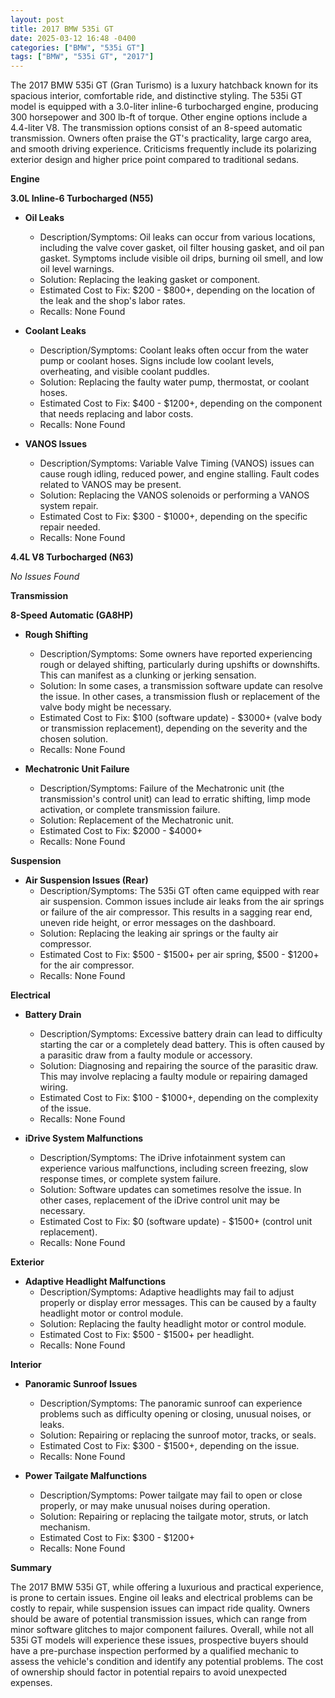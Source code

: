 ```yaml
---
layout: post
title: 2017 BMW 535i GT
date: 2025-03-12 16:48 -0400
categories: ["BMW", "535i GT"]
tags: ["BMW", "535i GT", "2017"]
---
```

The 2017 BMW 535i GT (Gran Turismo) is a luxury hatchback known for its spacious interior, comfortable ride, and distinctive styling. The 535i GT model is equipped with a 3.0-liter inline-6 turbocharged engine, producing 300 horsepower and 300 lb-ft of torque. Other engine options include a 4.4-liter V8. The transmission options consist of an 8-speed automatic transmission. Owners often praise the GT's practicality, large cargo area, and smooth driving experience. Criticisms frequently include its polarizing exterior design and higher price point compared to traditional sedans.

**Engine**

**3.0L Inline-6 Turbocharged (N55)**

*   **Oil Leaks**
    *   Description/Symptoms: Oil leaks can occur from various locations, including the valve cover gasket, oil filter housing gasket, and oil pan gasket. Symptoms include visible oil drips, burning oil smell, and low oil level warnings.
    *   Solution: Replacing the leaking gasket or component.
    *   Estimated Cost to Fix: $200 - $800+, depending on the location of the leak and the shop's labor rates.
    *   Recalls: None Found

*   **Coolant Leaks**
    *   Description/Symptoms: Coolant leaks often occur from the water pump or coolant hoses. Signs include low coolant levels, overheating, and visible coolant puddles.
    *   Solution: Replacing the faulty water pump, thermostat, or coolant hoses.
    *   Estimated Cost to Fix: $400 - $1200+, depending on the component that needs replacing and labor costs.
    *   Recalls: None Found

*   **VANOS Issues**
    *   Description/Symptoms: Variable Valve Timing (VANOS) issues can cause rough idling, reduced power, and engine stalling. Fault codes related to VANOS may be present.
    *   Solution: Replacing the VANOS solenoids or performing a VANOS system repair.
    *   Estimated Cost to Fix: $300 - $1000+, depending on the specific repair needed.
    *   Recalls: None Found

**4.4L V8 Turbocharged (N63)**

*No Issues Found*

**Transmission**

**8-Speed Automatic (GA8HP)**

*   **Rough Shifting**
    *   Description/Symptoms: Some owners have reported experiencing rough or delayed shifting, particularly during upshifts or downshifts. This can manifest as a clunking or jerking sensation.
    *   Solution: In some cases, a transmission software update can resolve the issue. In other cases, a transmission flush or replacement of the valve body might be necessary.
    *   Estimated Cost to Fix: $100 (software update) - $3000+ (valve body or transmission replacement), depending on the severity and the chosen solution.
    *   Recalls: None Found

*   **Mechatronic Unit Failure**
    *   Description/Symptoms: Failure of the Mechatronic unit (the transmission's control unit) can lead to erratic shifting, limp mode activation, or complete transmission failure.
    *   Solution: Replacement of the Mechatronic unit.
    *   Estimated Cost to Fix: $2000 - $4000+
    *   Recalls: None Found

**Suspension**

*   **Air Suspension Issues (Rear)**
    *   Description/Symptoms: The 535i GT often came equipped with rear air suspension. Common issues include air leaks from the air springs or failure of the air compressor. This results in a sagging rear end, uneven ride height, or error messages on the dashboard.
    *   Solution: Replacing the leaking air springs or the faulty air compressor.
    *   Estimated Cost to Fix: $500 - $1500+ per air spring, $500 - $1200+ for the air compressor.
    *   Recalls: None Found

**Electrical**

*   **Battery Drain**
    *   Description/Symptoms: Excessive battery drain can lead to difficulty starting the car or a completely dead battery. This is often caused by a parasitic draw from a faulty module or accessory.
    *   Solution: Diagnosing and repairing the source of the parasitic draw. This may involve replacing a faulty module or repairing damaged wiring.
    *   Estimated Cost to Fix: $100 - $1000+, depending on the complexity of the issue.
    *   Recalls: None Found

*   **iDrive System Malfunctions**
    *   Description/Symptoms: The iDrive infotainment system can experience various malfunctions, including screen freezing, slow response times, or complete system failure.
    *   Solution: Software updates can sometimes resolve the issue. In other cases, replacement of the iDrive control unit may be necessary.
    *   Estimated Cost to Fix: $0 (software update) - $1500+ (control unit replacement).
    *   Recalls: None Found

**Exterior**

*   **Adaptive Headlight Malfunctions**
    *   Description/Symptoms: Adaptive headlights may fail to adjust properly or display error messages. This can be caused by a faulty headlight motor or control module.
    *   Solution: Replacing the faulty headlight motor or control module.
    *   Estimated Cost to Fix: $500 - $1500+ per headlight.
    *   Recalls: None Found

**Interior**

*   **Panoramic Sunroof Issues**
    *   Description/Symptoms: The panoramic sunroof can experience problems such as difficulty opening or closing, unusual noises, or leaks.
    *   Solution: Repairing or replacing the sunroof motor, tracks, or seals.
    *   Estimated Cost to Fix: $300 - $1500+, depending on the issue.
    *   Recalls: None Found

*   **Power Tailgate Malfunctions**
    *   Description/Symptoms: Power tailgate may fail to open or close properly, or may make unusual noises during operation.
    *   Solution: Repairing or replacing the tailgate motor, struts, or latch mechanism.
    *   Estimated Cost to Fix: $300 - $1200+
    *   Recalls: None Found

**Summary**

The 2017 BMW 535i GT, while offering a luxurious and practical experience, is prone to certain issues. Engine oil leaks and electrical problems can be costly to repair, while suspension issues can impact ride quality. Owners should be aware of potential transmission issues, which can range from minor software glitches to major component failures. Overall, while not all 535i GT models will experience these issues, prospective buyers should have a pre-purchase inspection performed by a qualified mechanic to assess the vehicle's condition and identify any potential problems. The cost of ownership should factor in potential repairs to avoid unexpected expenses.

